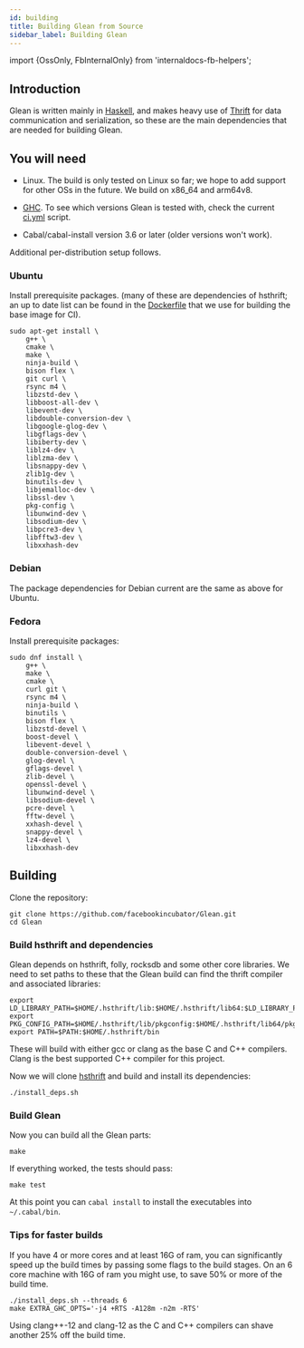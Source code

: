 ```yaml
---
id: building
title: Building Glean from Source
sidebar_label: Building Glean
---
```


import {OssOnly, FbInternalOnly} from 'internaldocs-fb-helpers';

## Introduction

Glean is written mainly in [Haskell](http://www.haskell.org/), and
makes heavy use of
[Thrift](https://github.com/facebookincubator/hsthrift) for data
communication and serialization, so these are the main dependencies
that are needed for building Glean.

## You will need

* Linux. The build is only tested on Linux so far; we hope to add
  support for other OSs in the future. We build on x86\_64 and arm64v8.

* [GHC](https://www.haskell.org/ghc/). To see which versions Glean is tested with, check the current [ci.yml](https://github.com/facebookincubator/Glean/blob/master/.github/workflows/ci.yml) script.

* Cabal/cabal-install version 3.6 or later (older versions won't work).

Additional per-distribution setup follows.

### Ubuntu

Install prerequisite packages. (many of these are dependencies of
hsthrift; an up to date list can be found in the
[Dockerfile](https://github.com/facebookincubator/hsthrift/blob/master/.github/workflows/Dockerfile)
that we use for building the base image for CI).

```
sudo apt-get install \
    g++ \
    cmake \
    make \
    ninja-build \
    bison flex \
    git curl \
    rsync m4 \
    libzstd-dev \
    libboost-all-dev \
    libevent-dev \
    libdouble-conversion-dev \
    libgoogle-glog-dev \
    libgflags-dev \
    libiberty-dev \
    liblz4-dev \
    liblzma-dev \
    libsnappy-dev \
    zlib1g-dev \
    binutils-dev \
    libjemalloc-dev \
    libssl-dev \
    pkg-config \
    libunwind-dev \
    libsodium-dev \
    libpcre3-dev \
    libfftw3-dev \
    libxxhash-dev
```

### Debian

The package dependencies for Debian current are the same as above for Ubuntu.

### Fedora

Install prerequisite packages:

```
sudo dnf install \
    g++ \
    make \
    cmake \
    curl git \
    rsync m4 \
    ninja-build \
    binutils \
    bison flex \
    libzstd-devel \
    boost-devel \
    libevent-devel \
    double-conversion-devel \
    glog-devel \
    gflags-devel \
    zlib-devel \
    openssl-devel \
    libunwind-devel \
    libsodium-devel \
    pcre-devel \
    fftw-devel \
    xxhash-devel \
    snappy-devel \
    lz4-devel \
    libxxhash-dev
```

## Building

Clone the repository:

```
git clone https://github.com/facebookincubator/Glean.git
cd Glean
```

### Build hsthrift and dependencies

Glean depends on hsthrift, folly, rocksdb and some other core libraries.
We need to set paths to these that the Glean build can find the thrift compiler
and associated libraries:

```
export LD_LIBRARY_PATH=$HOME/.hsthrift/lib:$HOME/.hsthrift/lib64:$LD_LIBRARY_PATH
export PKG_CONFIG_PATH=$HOME/.hsthrift/lib/pkgconfig:$HOME/.hsthrift/lib64/pkgconfig
export PATH=$PATH:$HOME/.hsthrift/bin
```

These will build with either gcc or clang as the base C and C++ compilers. Clang is 
the best supported C++ compiler for this project.

Now we will clone [hsthrift](https://github.com/facebookincubator/hsthrift) and
build and install its dependencies:
```
./install_deps.sh
```

### Build Glean

Now you can build all the Glean parts:

```
make
```

If everything worked, the tests should pass:

```
make test
```

At this point you can `cabal install` to install the executables into
`~/.cabal/bin`.

### Tips for faster builds

If you have 4 or more cores and at least 16G of ram, you can significantly speed up the build times by passing some flags to the build stages.
On an 6 core machine with 16G of ram you might use, to save 50% or more of the build time.

```
./install_deps.sh --threads 6
make EXTRA_GHC_OPTS='-j4 +RTS -A128m -n2m -RTS'
```

Using clang++-12 and clang-12 as the C and C++ compilers can shave another 25% off the build time.
